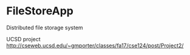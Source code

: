 # FileStoreApp
Distributed file storage system 

UCSD project http://cseweb.ucsd.edu/~gmporter/classes/fa17/cse124/post/Project2/
